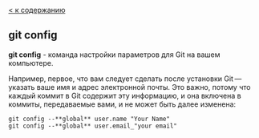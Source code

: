 [ < к содержанию](./readme.md)

## git config


**git config** - команда настройки параметров для Git на вашем компьютере.


Например, первое, что вам следует сделать после установки Git — указать ваше имя и адрес электронной почты. Это важно, потому что каждый коммит в Git содержит эту информацию, и она включена в коммиты, передаваемые вами, и не может быть далее изменена:


```bash=
git config --**global** user.name "Your Name"
git config --**global** user.email_"your email"
```
